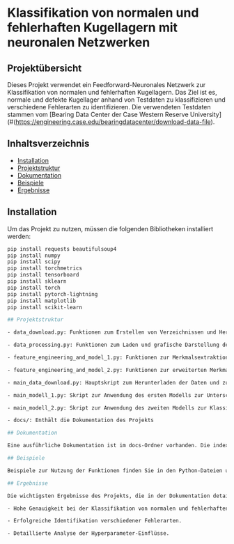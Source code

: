 # Klassifikation von normalen und fehlerhaften Kugellagern mit neuronalen Netzwerken

## Projektübersicht

Dieses Projekt verwendet ein Feedforward-Neuronales Netzwerk zur Klassifikation von normalen und fehlerhaften Kugellagern. Das Ziel ist es, normale und defekte Kugellager anhand von Testdaten zu klassifizieren und verschiedene Fehlerarten zu identifizieren.
 Die verwendeten Testdaten stammen vom [Bearing Data Center der Case Western Reserve University](#(https://engineering.case.edu/bearingdatacenter/download-data-file).

## Inhaltsverzeichnis

- [Installation](#installation)
- [Projektstruktur](#projektstruktur)
- [Dokumentation](#dokumentation)
- [Beispiele](#Beispiele)
- [Ergebnisse](#ergebnisse)

## Installation

Um das Projekt zu nutzen, müssen die folgenden Bibliotheken installiert werden:

```bash
pip install requests beautifulsoup4
pip install numpy 
pip install scipy
pip install torchmetrics
pip install tensorboard
pip install sklearn
pip install torch
pip install pytorch-lightning 
pip install matplotlib 
pip install scikit-learn

## Projektstruktur

- data_download.py: Funktionen zum Erstellen von Verzeichnissen und Herunterladen der Daten.

- data_processing.py: Funktionen zum Laden und grafische Darstellung der Daten.

- feature_engineering_and_model_1.py: Funktionen zur Merkmalsextraktion und das erste Modell für die Klassifikation der normalen und fehlerhaften Lager.

- feature_engineering_and_model_2.py: Funktionen zur erweiterten Merkmalsextraktion und das zweite Modell zur Klassifikation der Fehlerarten.

- main_data_download.py: Hauptskript zum Herunterladen der Daten und zur Strukturierung der Verzeichnisse.

- main_modell_1.py: Skript zur Anwendung des ersten Modells zur Unterscheidung zwischen normalen und fehlerhaften Lagern.

- main_modell_2.py: Skript zur Anwendung des zweiten Modells zur Klassifikation der verschiedenen Fehlerarten.

- docs/: Enthält die Dokumentation des Projekts

## Dokumentation

Eine ausführliche Dokumentation ist im docs-Ordner vorhanden. Die index.html-Datei soll im Browser geöffnet werden, um die Dokumentation zu lesen.

## Beispiele

Beispiele zur Nutzung der Funktionen finden Sie in den Python-Dateien und in der Dokumentation.

## Ergebnisse

Die wichtigsten Ergebnisse des Projekts, die in der Dokumentation detailiert sind, umfassen:

- Hohe Genauigkeit bei der Klassifikation von normalen und fehlerhaften Lagern.

- Erfolgreiche Identifikation verschiedener Fehlerarten.

- Detaillierte Analyse der Hyperparameter-Einflüsse.
